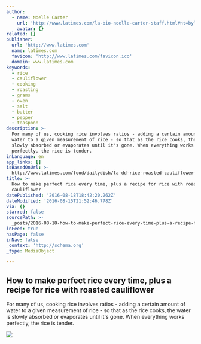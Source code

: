 ```yaml
---
author:
  - name: Noelle Carter
    url: 'http://www.latimes.com/la-bio-noelle-carter-staff.html#nt=byline'
    avatar: {}
related: []
publisher:
  url: 'http://www.latimes.com'
  name: latimes.com
  favicon: 'http://www.latimes.com/favicon.ico'
  domain: www.latimes.com
keywords:
  - rice
  - cauliflower
  - cooking
  - roasting
  - grams
  - oven
  - salt
  - butter
  - pepper
  - teaspoon
description: >-
  For many of us, cooking rice involves ratios - adding a certain amount of
  water to a given measurement of rice - so that as the rice cooks, the water is
  slowly absorbed or evaporates until it's gone. When everything works
  perfectly, the rice is tender.
inLanguage: en
app_links: []
isBasedOnUrl: >-
  http://www.latimes.com/food/dailydish/la-dd-rice-roasted-cauliflower-20160810-snap-story.html
title: >-
  How to make perfect rice every time, plus a recipe for rice with roasted
  cauliflower
datePublished: '2016-08-18T18:42:20.262Z'
dateModified: '2016-08-15T21:52:46.778Z'
via: {}
starred: false
sourcePath: >-
  _posts/2016-08-18-how-to-make-perfect-rice-every-time-plus-a-recipe-for-rice.md
inFeed: true
hasPage: false
inNav: false
_context: 'http://schema.org'
_type: MediaObject

---
```

<article style=""><h1>How to make perfect rice every time, plus a recipe for rice with roasted cauliflower</h1><p>For many of us, cooking rice involves ratios - adding a certain amount of water to a given measurement of rice - so that as the rice cooks, the water is slowly absorbed or evaporates until it's gone. When everything works perfectly, the rice is tender.</p><img src="http://www.trbimg.com/img-57ab9434/turbine/la-dd-rice-roasted-cauliflower-20160810-snap" /></article>